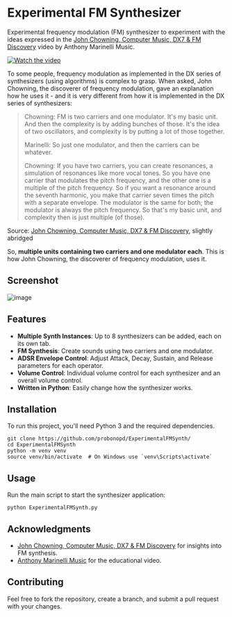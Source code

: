 # Experimental FM Synthesizer

Experimental frequency modulation (FM) synthesizer to experiment with the ideas expressed in the [John Chowning, Computer Music, DX7 & FM Discovery](https://www.youtube.com/watch?v=Mu8lHX-xuSg) video by Anthony Marinelli Music.

[![Watch the video](https://img.youtube.com/vi/Mu8lHX-xuSg/0.jpg)](https://www.youtube.com/watch?v=Mu8lHX-xuSg)

To some people, frequency modulation as implemented in the DX series of synthesizers (using algorithms) is complex to grasp. When asked, John Chowning, the discoverer of frequency modulation, gave an explanation how he uses it - and it is very different from how it is implemented in the DX series of synthesizers:

> Chowning: FM is two carriers and one modulator. It's my basic unit. And then the complexity is by adding bunches of those. It's the idea of two oscillators, and complexity is by putting a lot of those together. 
> 
> Marinelli: So just one modulator, and then the carriers can be whatever. 
> 
> Chowning: If you have two carriers, you can create resonances, a simulation of resonances like more vocal tones. So you have one carrier that modulates the pitch frequency, and the other one is a multiple of the pitch frequency. So if you want a resonance around the seventh harmonic, you make that carrier seven times the pitch with a separate envelope. The modulator is the same for both; the modulator is always the pitch frequency. So that's my basic unit, and complexity then is just multiple (of those).

Source: [John Chowning, Computer Music, DX7 & FM Discovery](https://www.youtube.com/watch?v=Mu8lHX-xuSg), slightly abridged

So, **multiple units containing two carriers and one modulator each**. This is how John Chowning, the discoverer of frequency modulation, uses it.

## Screenshot

![image](https://github.com/user-attachments/assets/9a0a343a-c293-4d79-bbb9-dbe897e391d1)

## Features

- **Multiple Synth Instances**: Up to 8 synthesizers can be added, each on its own tab.
- **FM Synthesis**: Create sounds using two carriers and one modulator.
- **ADSR Envelope Control**: Adjust Attack, Decay, Sustain, and Release parameters for each operator.
- **Volume Control**: Individual volume control for each synthesizer and an overall volume control.
- **Written in Python**: Easily change how the synthesizer works.

## Installation

To run this project, you'll need Python 3 and the required dependencies. 

```
git clone https://github.com/probonopd/ExperimentalFMSynth/
cd ExperimentalFMSynth
python -m venv venv
source venv/bin/activate  # On Windows use `venv\Scripts\activate`
```

## Usage

Run the main script to start the synthesizer application:

```
python ExperimentalFMSynth.py
```

## Acknowledgments

- [John Chowning, Computer Music, DX7 & FM Discovery](https://www.youtube.com/watch?v=Mu8lHX-xuSg) for insights into FM synthesis.
- [Anthony Marinelli Music](https://www.youtube.com/watch?v=Mu8lHX-xuSg) for the educational video.

## Contributing

Feel free to fork the repository, create a branch, and submit a pull request with your changes.
